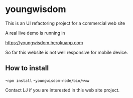 # youngwisdom
This is an UI refactoring project for a commercial web site

A real live demo is running in

https://youngwisdom.herokuapp.com

So far this website is not well responsive for mobile device.

## How to install

-`npm install`
-`youngwisdom-node/bin/www`

Contact LJ if you are interested in this web site project.

